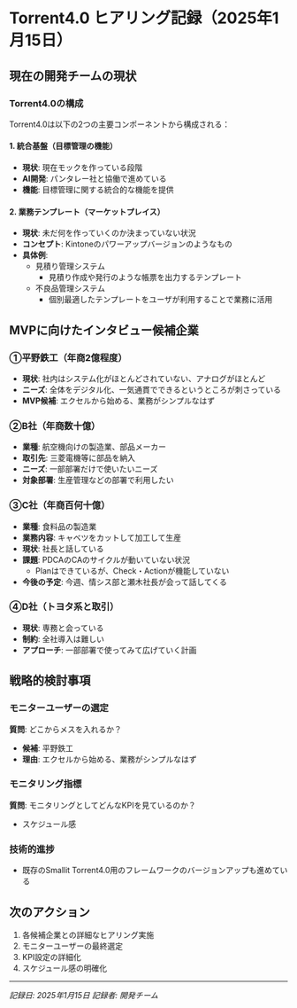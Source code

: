 # Torrent4.0 ヒアリング記録（2025年1月15日）

## 現在の開発チームの現状

### Torrent4.0の構成
Torrent4.0は以下の2つの主要コンポーネントから構成される：

#### 1. 統合基盤（目標管理の機能）
- **現状**: 現在モックを作っている段階
- **AI開発**: パンタレー社と協働で進めている
- **機能**: 目標管理に関する統合的な機能を提供

#### 2. 業務テンプレート（マーケットプレイス）
- **現状**: 未だ何を作っていくのか決まっていない状況
- **コンセプト**: Kintoneのパワーアップバージョンのようなもの
- **具体例**:
  - 見積り管理システム
    - 見積り作成や発行のような帳票を出力するテンプレート
  - 不良品管理システム
    - 個別最適したテンプレートをユーザが利用することで業務に活用

## MVPに向けたインタビュー候補企業

### ①平野鉄工（年商2億程度）
- **現状**: 社内はシステム化がほとんどされていない、アナログがほとんど
- **ニーズ**: 全体をデジタル化、一気通貫でできるというところが刺さっている
- **MVP候補**: エクセルから始める、業務がシンプルなはず

### ②B社（年商数十億）
- **業種**: 航空機向けの製造業、部品メーカー
- **取引先**: 三菱電機等に部品を納入
- **ニーズ**: 一部部署だけで使いたいニーズ
- **対象部署**: 生産管理などの部署で利用したい

### ③C社（年商百何十億）
- **業種**: 食料品の製造業
- **業務内容**: キャベツをカットして加工して生産
- **現状**: 社長と話している
- **課題**: PDCAのCAのサイクルが動いていない状況
  - Planはできているが、Check・Actionが機能していない
- **今後の予定**: 今週、情シス部と瀬木社長が会って話してくる

### ④D社（トヨタ系と取引）
- **現状**: 専務と会っている
- **制約**: 全社導入は難しい
- **アプローチ**: 一部部署で使ってみて広げていく計画

## 戦略的検討事項

### モニターユーザーの選定
**質問**: どこからメスを入れるか？
- **候補**: 平野鉄工
- **理由**: エクセルから始める、業務がシンプルなはず

### モニタリング指標
**質問**: モニタリングとしてどんなKPIを見ているのか？
- スケジュール感

### 技術的進捗
- 既存のSmallit Torrent4.0用のフレームワークのバージョンアップも進めている

## 次のアクション
1. 各候補企業との詳細なヒアリング実施
2. モニターユーザーの最終選定
3. KPI設定の詳細化
4. スケジュール感の明確化

---
*記録日: 2025年1月15日*
*記録者: 開発チーム*

